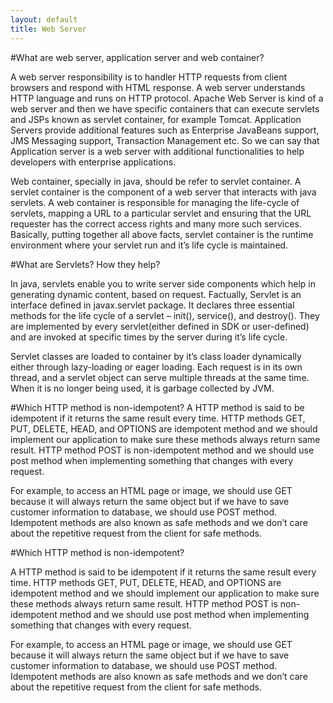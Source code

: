 ```yaml
---
layout: default
title: Web Server
---
```


#What are web server, application server and web container?

A web server responsibility is to handler HTTP requests from client browsers and respond with HTML response. A web server understands HTTP language and runs on HTTP protocol.
Apache Web Server is kind of a web server and then we have specific containers that can execute servlets and JSPs known as servlet container, for example Tomcat.
Application Servers provide additional features such as Enterprise JavaBeans support, JMS Messaging support, Transaction Management etc. So we can say that Application server is a web server with additional functionalities to help developers with enterprise applications.

Web container, specially in java, should be refer to servlet container. A servlet container is the component of a web server that interacts with java servlets. A web container is responsible for managing the life-cycle of servlets, mapping a URL to a particular servlet and ensuring that the URL requester has the correct access rights and many more such services. Basically, putting together all above facts, servlet container is the runtime environment where your servlet run and it’s life cycle is maintained.

#What are Servlets? How they help?

In java, servlets enable you to write server side components which help in generating dynamic content, based on request. Factually, Servlet is an interface defined in javax.servlet package. It declares three essential methods for the life cycle of a servlet – init(), service(), and destroy(). They are implemented by every servlet(either defined in SDK or user-defined) and are invoked at specific times by the server during it’s life cycle.

Servlet classes are loaded to container by it’s class loader dynamically either through lazy-loading or eager loading. Each request is in its own thread, and a servlet object can serve multiple threads at the same time. When it is no longer being used, it is garbage collected by JVM.

#Which HTTP method is non-idempotent?
A HTTP method is said to be idempotent if it returns the same result every time. HTTP methods GET, PUT, DELETE, HEAD, and OPTIONS are idempotent method and we should implement our application to make sure these methods always return same result. HTTP method POST is non-idempotent method and we should use post method when implementing something that changes with every request.

For example, to access an HTML page or image, we should use GET because it will always return the same object but if we have to save customer information to database, we should use POST method. Idempotent methods are also known as safe methods and we don’t care about the repetitive request from the client for safe methods.

#Which HTTP method is non-idempotent?

A HTTP method is said to be idempotent if it returns the same result every time. HTTP methods GET, PUT, DELETE, HEAD, and OPTIONS are idempotent method and we should implement our application to make sure these methods always return same result. HTTP method POST is non-idempotent method and we should use post method when implementing something that changes with every request.

For example, to access an HTML page or image, we should use GET because it will always return the same object but if we have to save customer information to database, we should use POST method. Idempotent methods are also known as safe methods and we don’t care about the repetitive request from the client for safe methods.